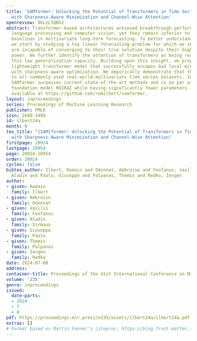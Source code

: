 ```yaml
---
title: 'SAMformer: Unlocking the Potential of Transformers in Time Series Forecasting
  with Sharpness-Aware Minimization and Channel-Wise Attention'
openreview: 8kLzL5QBh2
abstract: Transformer-based architectures achieved breakthrough performance in natural
  language processing and computer vision, yet they remain inferior to simpler linear
  baselines in multivariate long-term forecasting. To better understand this phenomenon,
  we start by studying a toy linear forecasting problem for which we show that transformers
  are incapable of converging to their true solution despite their high expressive
  power. We further identify the attention of transformers as being responsible for
  this low generalization capacity. Building upon this insight, we propose a shallow
  lightweight transformer model that successfully escapes bad local minima when optimized
  with sharpness-aware optimization. We empirically demonstrate that this result extends
  to all commonly used real-world multivariate time series datasets. In particular,
  SAMformer surpasses current state-of-the-art methods and is on par with the biggest
  foundation model MOIRAI while having significantly fewer parameters. The code is
  available at https://github.com/romilbert/samformer.
layout: inproceedings
series: Proceedings of Machine Learning Research
publisher: PMLR
issn: 2640-3498
id: ilbert24a
month: 0
tex_title: "{SAM}former: Unlocking the Potential of Transformers in Time Series Forecasting
  with Sharpness-Aware Minimization and Channel-Wise Attention"
firstpage: 20924
lastpage: 20954
page: 20924-20954
order: 20924
cycles: false
bibtex_author: Ilbert, Romain and Odonnat, Ambroise and Feofanov, Vasilii and Virmaux,
  Aladin and Paolo, Giuseppe and Palpanas, Themis and Redko, Ievgen
author:
- given: Romain
  family: Ilbert
- given: Ambroise
  family: Odonnat
- given: Vasilii
  family: Feofanov
- given: Aladin
  family: Virmaux
- given: Giuseppe
  family: Paolo
- given: Themis
  family: Palpanas
- given: Ievgen
  family: Redko
date: 2024-07-08
address:
container-title: Proceedings of the 41st International Conference on Machine Learning
volume: '235'
genre: inproceedings
issued:
  date-parts:
  - 2024
  - 7
  - 8
pdf: https://proceedings.mlr.press/v235/assets/ilbert24a/ilbert24a.pdf
extras: []
# Format based on Martin Fenner's citeproc: https://blog.front-matter.io/posts/citeproc-yaml-for-bibliographies/
---
```

